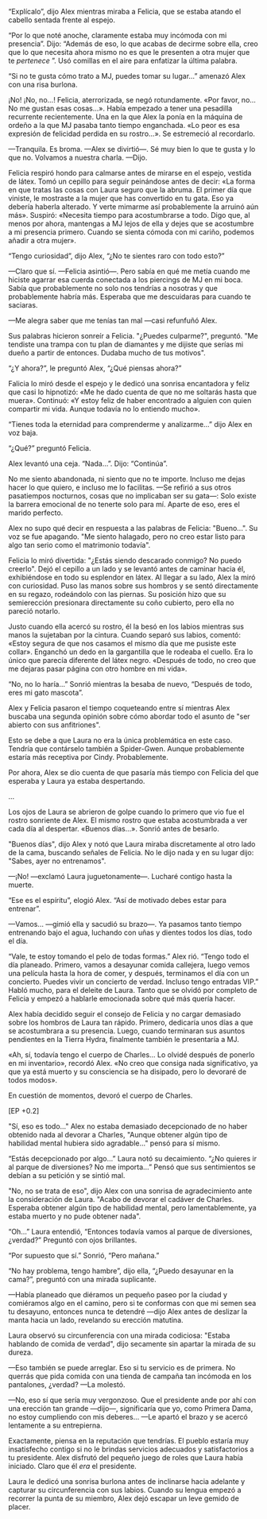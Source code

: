 
“Explícalo”, dijo Alex mientras miraba a Felicia, que se estaba atando el cabello sentada frente al espejo.

“Por lo que noté anoche, claramente estaba muy incómoda con mi presencia”. Dijo: “Además de eso, lo que acabas de decirme sobre ella, creo que lo que necesita ahora mismo no es que le presenten a otra mujer que te _pertenece_ ”. Usó comillas en el aire para enfatizar la última palabra.

“Si no te gusta cómo trato a MJ, puedes tomar su lugar…” amenazó Alex con una risa burlona.

¡No! ¡No, no...! Felicia, aterrorizada, se negó rotundamente. «Por favor, no... No me gustan esas cosas...». Había empezado a tener una pesadilla recurrente recientemente. Una en la que Alex la ponía en la máquina de ordeño a la que MJ pasaba tanto tiempo enganchada. «Lo peor es esa expresión de felicidad perdida en su rostro...». Se estremeció al recordarlo.

—Tranquila. Es broma. —Alex se divirtió—. Sé muy bien lo que te gusta y lo que no. Volvamos a nuestra charla. —Dijo.

Felicia respiró hondo para calmarse antes de mirarse en el espejo, vestida de látex. Tomó un cepillo para seguir peinándose antes de decir: «La forma en que tratas las cosas con Laura seguro que la abruma. El primer día que viniste, le mostraste a la mujer que has convertido en tu gata. Eso ya debería haberla alterado. Y verte mimarme así probablemente la arruinó aún más». Suspiró: «Necesita tiempo para acostumbrarse a todo. Digo que, al menos por ahora, mantengas a MJ lejos de ella y dejes que se acostumbre a mi presencia primero. Cuando se sienta cómoda con mi cariño, podemos añadir a otra mujer».

“Tengo curiosidad”, dijo Alex, “¿No te sientes raro con todo esto?”

—Claro que sí. —Felicia asintió—. Pero sabía en qué me metía cuando me hiciste agarrar esa cuerda conectada a los piercings de MJ en mi boca. Sabía que probablemente no solo nos tendrías a nosotras y que probablemente habría más. Esperaba que me descuidaras para cuando te saciaras.

—Me alegra saber que me tenías tan mal —casi refunfuñó Alex.

Sus palabras hicieron sonreír a Felicia. "¿Puedes culparme?", preguntó. "Me tendiste una trampa con tu plan de diamantes y me dijiste que serías mi dueño a partir de entonces. Dudaba mucho de tus motivos".

“¿Y ahora?”, le preguntó Alex, “¿Qué piensas ahora?”

Falicia lo miró desde el espejo y le dedicó una sonrisa encantadora y feliz que casi lo hipnotizó: «Me he dado cuenta de que no me soltarás hasta que muera». Continuó: «Y estoy feliz de haber encontrado a alguien con quien compartir mi vida. Aunque todavía no lo entiendo mucho».

“Tienes toda la eternidad para comprenderme y analizarme…” dijo Alex en voz baja.

“¿Qué?” preguntó Felicia.

Alex levantó una ceja. “Nada…”. Dijo: “Continúa”.

No me siento abandonada, ni siento que no te importe. Incluso me dejas hacer lo que quiero, e incluso me lo facilitas. —Se refirió a sus otros pasatiempos nocturnos, cosas que no implicaban ser su gata—: Solo existe la barrera emocional de no tenerte solo para mí. Aparte de eso, eres el marido perfecto.

Alex no supo qué decir en respuesta a las palabras de Felicia: "Bueno...". Su voz se fue apagando. "Me siento halagado, pero no creo estar listo para algo tan serio como el matrimonio todavía".

Felicia lo miró divertida: "¿Estás siendo descarado conmigo? No puedo creerlo". Dejó el cepillo a un lado y se levantó antes de caminar hacia él, exhibiéndose en todo su esplendor en látex. Al llegar a su lado, Alex la miró con curiosidad. Puso las manos sobre sus hombros y se sentó directamente en su regazo, rodeándolo con las piernas. Su posición hizo que su semierección presionara directamente su coño cubierto, pero ella no pareció notarlo.

Justo cuando ella acercó su rostro, él la besó en los labios mientras sus manos la sujetaban por la cintura. Cuando separó sus labios, comentó: «Estoy segura de que nos casamos el mismo día que me pusiste este collar». Enganchó un dedo en la gargantilla que le rodeaba el cuello. Era lo único que parecía diferente del látex negro. «Después de todo, no creo que me dejaras pasar página con otro hombre en mi vida».

“No, no lo haría…” Sonrió mientras la besaba de nuevo, “Después de todo, eres mi gato mascota”.

Alex y Felicia pasaron el tiempo coqueteando entre sí mientras Alex buscaba una segunda opinión sobre cómo abordar todo el asunto de "ser abierto con sus anfitriones".

Esto se debe a que Laura no era la única problemática en este caso. Tendría que contárselo también a Spider-Gwen. Aunque probablemente estaría más receptiva por Cindy. Probablemente.

Por ahora, Alex se dio cuenta de que pasaría más tiempo con Felicia del que esperaba y Laura ya estaba despertando.

…

Los ojos de Laura se abrieron de golpe cuando lo primero que vio fue el rostro sonriente de Alex. El mismo rostro que estaba acostumbrada a ver cada día al despertar. «Buenos días...». Sonrió antes de besarlo.

"Buenos días", dijo Alex y notó que Laura miraba discretamente al otro lado de la cama, buscando señales de Felicia. No le dijo nada y en su lugar dijo: "Sabes, ayer no entrenamos".

—¡No! —exclamó Laura juguetonamente—. Lucharé contigo hasta la muerte.

“Ese es el espíritu”, elogió Alex. “Así de motivado debes estar para entrenar”.

—Vamos... —gimió ella y sacudió su brazo—. Ya pasamos tanto tiempo entrenando bajo el agua, luchando con uñas y dientes todos los días, todo el día.

“Vale, te estoy tomando el pelo de todas formas.” Alex rió. “Tengo todo el día planeado. Primero, vamos a desayunar comida callejera, luego vemos una película hasta la hora de comer, y después, terminamos el día con un concierto. Puedes vivir un concierto de verdad. Incluso tengo entradas VIP.” Habló mucho, para el deleite de Laura. Tanto que se olvidó por completo de Felicia y empezó a hablarle emocionada sobre qué más quería hacer.

Alex había decidido seguir el consejo de Felicia y no cargar demasiado sobre los hombros de Laura tan rápido. Primero, dedicaría unos días a que se acostumbrara a su presencia. Luego, cuando terminaran sus asuntos pendientes en la Tierra Hydra, finalmente también le presentaría a MJ.

«Ah, sí, todavía tengo el cuerpo de Charles... Lo olvidé después de ponerlo en mi inventario», recordó Alex. «No creo que consiga nada significativo, ya que ya está muerto y su consciencia se ha disipado, pero lo devoraré de todos modos».

En cuestión de momentos, devoró el cuerpo de Charles.

[EP +0.2]

"Sí, eso es todo..." Alex no estaba demasiado decepcionado de no haber obtenido nada al devorar a Charles, "Aunque obtener algún tipo de habilidad mental hubiera sido agradable..." pensó para sí mismo.

“Estás decepcionado por algo…” Laura notó su decaimiento. “¿No quieres ir al parque de diversiones? No me importa…” Pensó que sus sentimientos se debían a su petición y se sintió mal.

"No, no se trata de eso", dijo Alex con una sonrisa de agradecimiento ante la consideración de Laura. "Acabo de devorar el cadáver de Charles. Esperaba obtener algún tipo de habilidad mental, pero lamentablemente, ya estaba muerto y no pude obtener nada".

“Oh…” Laura entendió, “Entonces todavía vamos al parque de diversiones, ¿verdad?” Preguntó con ojos brillantes.

“Por supuesto que sí.” Sonrió, “Pero mañana.”

“No hay problema, tengo hambre”, dijo ella, “¿Puedo desayunar en la cama?”, preguntó con una mirada suplicante.

—Había planeado que diéramos un pequeño paseo por la ciudad y comiéramos algo en el camino, pero si te conformas con que mi semen sea tu desayuno, entonces nunca te detendré —dijo Alex antes de deslizar la manta hacia un lado, revelando su erección matutina.

Laura observó su circunferencia con una mirada codiciosa: "Estaba hablando de comida de verdad", dijo secamente sin apartar la mirada de su dureza.

—Eso también se puede arreglar. Eso si tu servicio es de primera. No querrás que pida comida con una tienda de campaña tan incómoda en los pantalones, ¿verdad? —La molestó.

—No, eso sí que sería muy vergonzoso. Que el presidente ande por ahí con una erección tan grande —dijo—, significaría que yo, como Primera Dama, no estoy cumpliendo con mis deberes... —Le apartó el brazo y se acercó lentamente a su entrepierna.

Exactamente, piensa en la reputación que tendrías. El pueblo estaría muy insatisfecho contigo si no le brindas servicios adecuados y satisfactorios a tu presidente. Alex disfrutó del pequeño juego de roles que Laura había iniciado. Claro que él _era_ el presidente.

Laura le dedicó una sonrisa burlona antes de inclinarse hacia adelante y capturar su circunferencia con sus labios. Cuando su lengua empezó a recorrer la punta de su miembro, Alex dejó escapar un leve gemido de placer.
